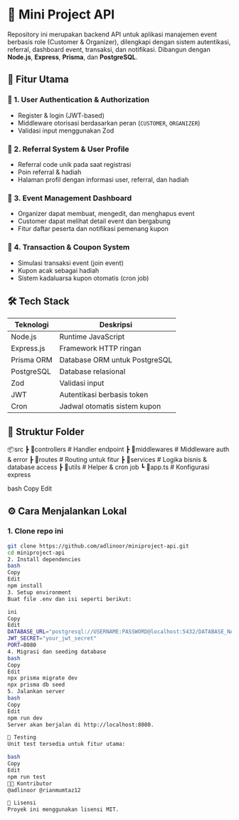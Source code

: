 # 🎉 Mini Project API

Repository ini merupakan backend API untuk aplikasi manajemen event berbasis role (Customer & Organizer), dilengkapi dengan sistem autentikasi, referral, dashboard event, transaksi, dan notifikasi. Dibangun dengan **Node.js**, **Express**, **Prisma**, dan **PostgreSQL**.

## 🚀 Fitur Utama

### 🔐 1. User Authentication & Authorization
- Register & login (JWT-based)
- Middleware otorisasi berdasarkan peran (`CUSTOMER`, `ORGANIZER`)
- Validasi input menggunakan Zod

### 🎁 2. Referral System & User Profile
- Referral code unik pada saat registrasi
- Poin referral & hadiah
- Halaman profil dengan informasi user, referral, dan hadiah

### 📅 3. Event Management Dashboard
- Organizer dapat membuat, mengedit, dan menghapus event
- Customer dapat melihat detail event dan bergabung
- Fitur daftar peserta dan notifikasi pemenang kupon

### 💸 4. Transaction & Coupon System
- Simulasi transaksi event (join event)
- Kupon acak sebagai hadiah
- Sistem kadaluarsa kupon otomatis (cron job)

## 🛠️ Tech Stack

| Teknologi     | Deskripsi                     |
|---------------|-------------------------------|
| Node.js       | Runtime JavaScript            |
| Express.js    | Framework HTTP ringan         |
| Prisma ORM    | Database ORM untuk PostgreSQL |
| PostgreSQL    | Database relasional           |
| Zod           | Validasi input                |
| JWT           | Autentikasi berbasis token    |
| Cron          | Jadwal otomatis sistem kupon  |

## 📁 Struktur Folder

📦src
┣ 📂controllers # Handler endpoint
┣ 📂middlewares # Middleware auth & error
┣ 📂routes # Routing untuk fitur
┣ 📂services # Logika bisnis & database access
┣ 📂utils # Helper & cron job
┗ 📜app.ts # Konfigurasi express

bash
Copy
Edit

## ⚙️ Cara Menjalankan Lokal

### 1. Clone repo ini
```bash
git clone https://github.com/adlinoor/miniproject-api.git
cd miniproject-api
2. Install dependencies
bash
Copy
Edit
npm install
3. Setup environment
Buat file .env dan isi seperti berikut:

ini
Copy
Edit
DATABASE_URL="postgresql://USERNAME:PASSWORD@localhost:5432/DATABASE_NAME"
JWT_SECRET="your_jwt_secret"
PORT=8080
4. Migrasi dan seeding database
bash
Copy
Edit
npx prisma migrate dev
npx prisma db seed
5. Jalankan server
bash
Copy
Edit
npm run dev
Server akan berjalan di http://localhost:8080.

🧪 Testing
Unit test tersedia untuk fitur utama:

bash
Copy
Edit
npm run test
👨‍💻 Kontributor
@adlinoor @rianmumtaz12

📄 Lisensi
Proyek ini menggunakan lisensi MIT.
